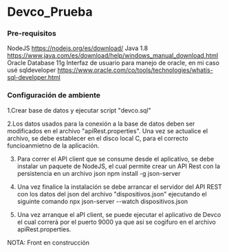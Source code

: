 # Devco_Prueba

### Pre-requisitos
NodeJS https://nodejs.org/es/download/
Java 1.8 https://www.java.com/es/download/help/windows_manual_download.html
Oracle Database 11g 
Interfaz de usuario para manejo de oracle, en mi caso usé sqldeveloper https://www.oracle.com/co/tools/technologies/whatis-sql-developer.html


### Configuración de ambiente
1.Crear base de datos y ejecutar script "devco.sql"

2.Los datos usados para la conexión a la base de datos deben ser modificados en el archivo "apiRest.properties". 
Una vez se actualice el archivo, se debe establecer en el disco local C, para el correcto funcioanmietno de la aplicación.

3. Para correr el API client que se consume desde el aplicativo, se debe instalar un paquete de NodeJS, el 
cual permite crear un API Rest con la persistencia en un archivo json
npm install -g json-server

4. Una vez finalice la instalación se debe arrancar el servidor del API REST con los datos del json del archivo "dispositivos.json" ejecutando el siguinte comando
npx json-server --watch dispositivos.json

5. Una vez arranque el aPI client, se puede ejecutar el aplicativo de Devco el cual correrá por el puerto 9000 ya que así se cogifuro en el archivo apiRest.properties.


NOTA: Front en construcción

